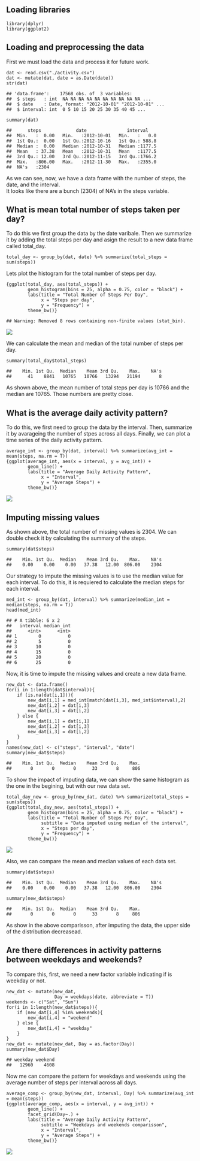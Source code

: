 Loading libraries
-----------------

    library(dplyr)
    library(ggplot2)

Loading and preprocessing the data
----------------------------------

First we must load the data and process it for future work.

    dat <- read.csv("./activity.csv")
    dat <- mutate(dat, date = as.Date(date))
    str(dat)

    ## 'data.frame':    17568 obs. of  3 variables:
    ##  $ steps   : int  NA NA NA NA NA NA NA NA NA NA ...
    ##  $ date    : Date, format: "2012-10-01" "2012-10-01" ...
    ##  $ interval: int  0 5 10 15 20 25 30 35 40 45 ...

    summary(dat)

    ##      steps             date               interval     
    ##  Min.   :  0.00   Min.   :2012-10-01   Min.   :   0.0  
    ##  1st Qu.:  0.00   1st Qu.:2012-10-16   1st Qu.: 588.8  
    ##  Median :  0.00   Median :2012-10-31   Median :1177.5  
    ##  Mean   : 37.38   Mean   :2012-10-31   Mean   :1177.5  
    ##  3rd Qu.: 12.00   3rd Qu.:2012-11-15   3rd Qu.:1766.2  
    ##  Max.   :806.00   Max.   :2012-11-30   Max.   :2355.0  
    ##  NA's   :2304

As we can see, now, we have a data frame with the number of steps, the
date, and the interval.  
It looks like there are a bunch (2304) of NA’s in the steps variable.

What is mean total number of steps taken per day?
-------------------------------------------------

To do this we first group the data by the date varibale. Then we
summarize it by adding the total steps per day and asign the result to a
new data frame called total\_day.

    total_day <- group_by(dat, date) %>% summarize(total_steps = sum(steps))

Lets plot the histogram for the total number of steps per day.

    {ggplot(total_day, aes(total_steps)) +
            geom_histogram(bins = 25, alpha = 0.75, color = "black") +
            labs(title = "Total Number of Steps Per Day",
                 x = "Steps per day",
                 y = "Frequency") +
            theme_bw()}

    ## Warning: Removed 8 rows containing non-finite values (stat_bin).

![](PA1_template_files/figure-markdown_strict/stepshistogram-1.png)

We can calculate the mean and median of the total number of steps per
day.

    summary(total_day$total_steps)

    ##    Min. 1st Qu.  Median    Mean 3rd Qu.    Max.    NA's 
    ##      41    8841   10765   10766   13294   21194       8

As shown above, the mean number of total steps per day is 10766 and the
median are 10765. Those numbers are pretty close.

What is the average daily activity pattern?
-------------------------------------------

To do this, we first need to group the data by the interval. Then,
summarize it by avarageing the number of stpes across all days. Finally,
we can plot a time series of the daily activity pattern.

    average_int <- group_by(dat, interval) %>% summarize(avg_int = mean(steps, na.rm = T))
    {ggplot(average_int, aes(x = interval, y = avg_int)) +
            geom_line() + 
            labs(title = "Average Daily Activity Pattern",
                 x = "Interval",
                 y = "Average Steps") +
            theme_bw()}

![](PA1_template_files/figure-markdown_strict/activitypattern-1.png)

Imputing missing values
-----------------------

As shown above, the total number of missing values is 2304. We can
double check it by calculating the summary of the steps.

    summary(dat$steps)

    ##    Min. 1st Qu.  Median    Mean 3rd Qu.    Max.    NA's 
    ##    0.00    0.00    0.00   37.38   12.00  806.00    2304

Our strategy to impute the missing values is to use the median value for
each interval. To do this, it is requiered to calculate the median steps
for each interval.

    med_int <- group_by(dat, interval) %>% summarize(median_int = median(steps, na.rm = T))
    head(med_int)

    ## # A tibble: 6 x 2
    ##   interval median_int
    ##      <int>      <int>
    ## 1        0          0
    ## 2        5          0
    ## 3       10          0
    ## 4       15          0
    ## 5       20          0
    ## 6       25          0

Now, it is time to impute the missing values and create a new data
frame.

    new_dat <- data.frame()
    for(i in 1:length(dat$interval)){
        if (is.na(dat[i,1])){
            new_dat[i,1] = med_int[match(dat[i,3], med_int$interval),2]
            new_dat[i,2] = dat[i,3]
            new_dat[i,3] = dat[i,2]
        } else {
            new_dat[i,1] = dat[i,1]
            new_dat[i,2] = dat[i,3]
            new_dat[i,3] = dat[i,2]
        }
    }
    names(new_dat) <- c("steps", "interval", "date")
    summary(new_dat$steps)

    ##    Min. 1st Qu.  Median    Mean 3rd Qu.    Max. 
    ##       0       0       0      33       8     806

To show the impact of imputing data, we can show the same histogram as
the one in the begining, but with our new data set.

    total_day_new <- group_by(new_dat, date) %>% summarize(total_steps = sum(steps))
    {ggplot(total_day_new, aes(total_steps)) +
            geom_histogram(bins = 25, alpha = 0.75, color = "black") +
            labs(title = "Total Number of Steps Per Day",
                 subtitle = "Data imputed using median of the interval",
                 x = "Steps per day",
                 y = "Frequency") +
            theme_bw()}

![](PA1_template_files/figure-markdown_strict/stepsperdaynew-1.png)

Also, we can compare the mean and median values of each data set.

    summary(dat$steps)

    ##    Min. 1st Qu.  Median    Mean 3rd Qu.    Max.    NA's 
    ##    0.00    0.00    0.00   37.38   12.00  806.00    2304

    summary(new_dat$steps)

    ##    Min. 1st Qu.  Median    Mean 3rd Qu.    Max. 
    ##       0       0       0      33       8     806

As show in the above comparisson, after imputing the data, the upper
side of the distribution decreasead.

Are there differences in activity patterns between weekdays and weekends?
-------------------------------------------------------------------------

To compare this, first, we need a new factor variable indicating if is
weekday or not.

    new_dat <- mutate(new_dat,
                      Day = weekdays(date, abbreviate = T))
    weekends <- c("Sat", "Sun")
    for(i in 1:length(new_dat$steps)){
        if (new_dat[i,4] %in% weekends){
            new_dat[i,4] = "weekend"
        } else {
            new_dat[i,4] = "weekday"
        }
    }
    new_dat <- mutate(new_dat, Day = as.factor(Day))
    summary(new_dat$Day)

    ## weekday weekend 
    ##   12960    4608

Now me can compare the pattern for weekdays and weekends using the
average number of steps per interval across all days.

    average_comp <- group_by(new_dat, interval, Day) %>% summarize(avg_int = mean(steps))
    {ggplot(average_comp, aes(x = interval, y = avg_int)) +
            geom_line() + 
            facet_grid(Day~.) +
            labs(title = "Average Daily Activity Pattern",
                 subtitle = "Weekdays and weekends comparisson",
                 x = "Interval",
                 y = "Average Steps") +
            theme_bw()}

![](PA1_template_files/figure-markdown_strict/compplot-1.png)
